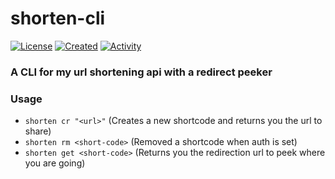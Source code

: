 # shorten-cli
[![License](https://img.shields.io/badge/license-Apache-orange.svg)](https://github.com/CloudVEX/shorten-cli/blob/main/LICENSE)
[![Created](https://img.shields.io/github/created-at/CloudVEX/shorten-cli?color=orange
)](https://github.com/CloudVEX/shorten-cli)
[![Activity](https://img.shields.io/github/commit-activity/m/CloudVEX/shorten-cli?color=orange
)](https://github.com/CloudVEX/shorten-cli/graphs/contributors)
### A CLI for my url shortening api with a redirect peeker

### Usage
 - `shorten cr "<url>"` (Creates a new shortcode and returns you the url to share)
 - `shorten rm <short-code>` (Removed a shortcode when auth is set)
 - `shorten get <short-code>` (Returns you the redirection url to peek where you are going)
